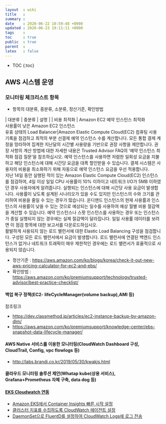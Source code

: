 ```yaml
---
layout  : wiki
title   : 
summary : 
date    : 2020-06-22 10:59:48 +0900
updated : 2020-06-23 19:11:11 +0900
tags    : 
toc     : true
public  : true
parent  : 
latex   : false
---
```

* TOC
{:toc}

## AWS 시스템 운영

### 모니터링 체크리스트 항목

- 항목의 대분류, 중분류, 소분류, 정산기준, 확인방법

| 대분류 | 중분류 | 설명 |
| 비용 최적화 | Amazon EC2 예약 인스턴스 최적화<br/>사용률이 낮은 Amazon EC2 인스턴스<br/>유휴 상태의 Load Balancer|Amazon Elastic Compute Cloud(EC2) 컴퓨팅 사용 기록을 점검하고 최적의 부분 선결제 예약 인스턴스 수를 계산합니다. 모든 통합 결제 계정을 망라하여 집계한 지난달의 시간별 사용량을 기반으로 권장 사항을 제안합니다. 권장 사항의 계산 방법에 대한 자세한 내용은 Trusted Advisor FAQ의 ‘예약 인스턴스 최적화 점검 질문’을 참조하십시오. 예약 인스턴스를 사용하면 저렴한 일회성 요금을 지불하고 해당 인스턴스에 대해 시간당 요금을 대폭 할인받을 수 있습니다. 결제 시스템은 사용자의 비용을 최소화하기 위해 자동으로 예약 인스턴스 요금을 우선 적용합니다.<br/>지난 14일 동안 실행된 적이 있는 Amazon Elastic Compute Cloud(EC2) 인스턴스를 점검하여, 4일 이상 일일 CPU 사용률이 10% 이하이고 네트워크 I/O가 5MB 이하였던 경우 사용자에게 알려줍니다. 실행되는 인스턴스에 대해 시간당 사용 요금이 발생합니다. 사용률이 낮도록 설계된 시나리오가 있을 수도 있지만 인스턴스의 수와 크기를 관리하여 비용을 줄일 수 있는 경우가 많습니다. 온디맨드 인스턴스의 현재 사용률과 인스턴스의 사용률이 낮을 수 있는 것으로 예상되는 일수를 사용하여 예상 월별 비용 절감액을 계산할 수 있습니다. 예약 인스턴스나 스팟 인스턴스를 사용하는 경우 또는 인스턴스가 종일 실행되지 않는 경우에는 실제 절감액이 달라집니다. 일일 사용률 데이터를 보려면 이 점검 항목에 대한 보고서를 다운로드하십시오.<br/>활발하게 사용되지 않는 로드 밸런서에 대한 Elastic Load Balancing 구성을 점검합니다. 구성된 모든 로드 밸런서에서 요금이 발생합니다. 로드 밸런서에 연결된 백엔드 인스턴스가 없거나 네트워크 트래픽이 매우 제한적인 경우에는 로드 밸런서가 효율적으로 사용되지 않습니다.


- 정산기준 : https://aws.amazon.com/ko/blogs/korea/check-it-out-new-aws-pricing-calculator-for-ec2-and-ebs/ 
- 확인방법 : https://aws.amazon.com/ko/premiumsupport/technology/trusted-advisor/best-practice-checklist/ 

#### 백업 복구 정책(EC2- lifeCycleManager(volume backup),AMI 등)

참조링크
- https://dev.classmethod.jp/articles/ec2-instance-backup-by-amazon-dlm/
- https://aws.amazon.com/ko/premiumsupport/knowledge-center/ebs-snapshot-data-lifecycle-manager/

#### AWS Native 서비스를 이용한 모니터링(CloudWatch Dashboard 구성, CloudTrail, Config, vpc flowlogs 등)

- http://labs.brandi.co.kr/2019/05/30/kwakjs.html

#### 클라우드 모니터링 솔루션 제안(Whatap kube(상용 서비스), Grafana+Prometheus 자체 구축, data dog 등)





#### [EKS Cloudwatch 연동](https://aws-diary.tistory.com/57?category=753092)


- [Amazon EKS에서 Container Insights 빠른 시작 설정](https://docs.aws.amazon.com/ko_kr/AmazonCloudWatch/latest/monitoring/Container-Insights-setup-EKS-quickstart.html)
- [클러스터 지표를 수집하도록 CloudWatch 에이전트 설정](https://docs.aws.amazon.com/ko_kr/AmazonCloudWatch/latest/monitoring/Container-Insights-setup-metrics.html)
- [DaemonSet으로 FluentD를 설정하여 CloudWatch Logs에 로그 전송](https://docs.aws.amazon.com/ko_kr/AmazonCloudWatch/latest/monitoring/Container-Insights-setup-logs.html)

